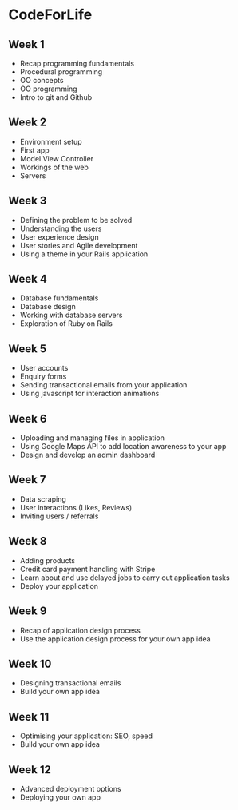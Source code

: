 # CodeForLife

## Week 1
- Recap programming fundamentals
- Procedural programming
- OO concepts
- OO programming
- Intro to git and Github

## Week 2
- Environment setup
- First app
- Model View Controller
- Workings of the web
- Servers

## Week 3
- Defining the problem to be solved
- Understanding the users
- User experience design
- User stories and Agile development
- Using a theme in your Rails application

## Week 4
- Database fundamentals
- Database design
- Working with database servers
- Exploration of Ruby on Rails


## Week 5
- User accounts
- Enquiry forms
- Sending transactional emails from your application
- Using javascript for interaction animations


## Week 6

- Uploading and managing files in application
- Using Google Maps API to add location awareness to your app
- Design and develop an admin dashboard

## Week 7
- Data scraping
- User interactions (Likes, Reviews)
- Inviting users / referrals

## Week 8
- Adding products
- Credit card payment handling with Stripe
- Learn about and use delayed jobs to carry out application tasks
- Deploy your application

## Week 9
- Recap of application design process
- Use the application design process for your own app idea

## Week 10
- Designing transactional emails
- Build your own app idea

## Week 11
- Optimising your application: SEO, speed
- Build your own app idea

## Week 12
- Advanced deployment options
- Deploying your own app
